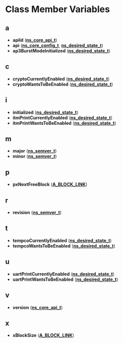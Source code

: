 
# Class Member Variables



## a

* **apiId** ([**ns\_core\_api\_t**](structns__core__api__t.md))
* **api** ([**ns\_core\_config\_t**](structns__core__config__t.md), [**ns\_desired\_state\_t**](structns__desired__state__t.md))
* **ap3BurstModeInitialized** ([**ns\_desired\_state\_t**](structns__desired__state__t.md))


## c

* **cryptoCurrentlyEnabled** ([**ns\_desired\_state\_t**](structns__desired__state__t.md))
* **cryptoWantsToBeEnabled** ([**ns\_desired\_state\_t**](structns__desired__state__t.md))


## i

* **initialized** ([**ns\_desired\_state\_t**](structns__desired__state__t.md))
* **itmPrintCurrentlyEnabled** ([**ns\_desired\_state\_t**](structns__desired__state__t.md))
* **itmPrintWantsToBeEnabled** ([**ns\_desired\_state\_t**](structns__desired__state__t.md))


## m

* **major** ([**ns\_semver\_t**](structns__semver__t.md))
* **minor** ([**ns\_semver\_t**](structns__semver__t.md))


## p

* **pxNextFreeBlock** ([**A\_BLOCK\_LINK**](struct_a___b_l_o_c_k___l_i_n_k.md))


## r

* **revision** ([**ns\_semver\_t**](structns__semver__t.md))


## t

* **tempcoCurrentlyEnabled** ([**ns\_desired\_state\_t**](structns__desired__state__t.md))
* **tempcoWantsToBeEnabled** ([**ns\_desired\_state\_t**](structns__desired__state__t.md))


## u

* **uartPrintCurrentlyEnabled** ([**ns\_desired\_state\_t**](structns__desired__state__t.md))
* **uartPrintWantsToBeEnabled** ([**ns\_desired\_state\_t**](structns__desired__state__t.md))


## v

* **version** ([**ns\_core\_api\_t**](structns__core__api__t.md))


## x

* **xBlockSize** ([**A\_BLOCK\_LINK**](struct_a___b_l_o_c_k___l_i_n_k.md))




